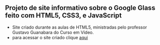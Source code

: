## Projeto de site informativo sobre o Google Glass feito com HTML5, CSS3, e JavaScript
* Site criado durante as aulas de HTML5, ministradas pelo professor Gustavo Guanabara do Curso em Vídeo.
* para acessar o site criado clique [aqui](https://maxel-uds.github.io/projeto-glass.HTML5/)
